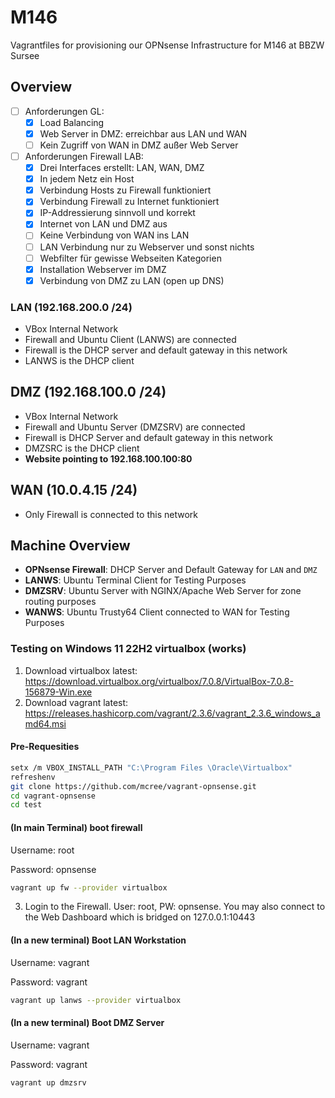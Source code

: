 # M146
Vagrantfiles for provisioning our OPNsense Infrastructure for M146 at BBZW Sursee

## Overview

- [ ] Anforderungen GL:
    - [x] Load Balancing
    - [x] Web Server in DMZ: erreichbar aus LAN und WAN
    - [ ] Kein Zugriff von WAN in DMZ außer Web Server
- [ ] Anforderungen Firewall LAB:
    - [x] Drei Interfaces erstellt: LAN, WAN, DMZ
    - [x] In jedem Netz ein Host
    - [x] Verbindung Hosts zu Firewall funktioniert
    - [x] Verbindung Firewall zu Internet funktioniert
    - [x] IP-Addressierung sinnvoll und korrekt
    - [x] Internet von LAN und DMZ aus
    - [ ] Keine Verbindung von WAN ins LAN
    - [ ] LAN Verbindung nur zu Webserver und sonst nichts
    - [ ] Webfilter für gewisse Webseiten Kategorien
    - [x] Installation Webserver im DMZ
    - [x] Verbindung von DMZ zu LAN (open up DNS)

### LAN (192.168.200.0 /24)

- VBox Internal Network
- Firewall and Ubuntu Client (LANWS) are connected
- Firewall is the DHCP server and default gateway in this network
- LANWS is the DHCP client

## DMZ (192.168.100.0 /24)

- VBox Internal Network
- Firewall and Ubuntu Server (DMZSRV) are connected
- Firewall is DHCP Server and default gateway in this network
- DMZSRC is the DHCP client
- **Website pointing to 192.168.100.100:80**

## WAN (10.0.4.15 /24)

- Only Firewall is connected to this network


## Machine Overview

- **OPNsense Firewall**: DHCP Server and Default Gateway for ```LAN``` and ```DMZ```
- **LANWS**: Ubuntu Terminal Client for Testing Purposes
- **DMZSRV**: Ubuntu Server with NGINX/Apache Web Server for zone routing purposes
- **WANWS**: Ubuntu Trusty64 Client connected to WAN for Testing Purposes


### Testing on Windows 11 22H2 virtualbox (works)

1. Download virtualbox latest: https://download.virtualbox.org/virtualbox/7.0.8/VirtualBox-7.0.8-156879-Win.exe
2. Download vagrant latest: https://releases.hashicorp.com/vagrant/2.3.6/vagrant_2.3.6_windows_amd64.msi

#### Pre-Requesities

```bash
setx /m VBOX_INSTALL_PATH "C:\Program Files \Oracle\Virtualbox"
refreshenv
git clone https://github.com/mcree/vagrant-opnsense.git
cd vagrant-opnsense
cd test
```

#### (In main Terminal) boot firewall

Username: root

Password: opnsense

```bash
vagrant up fw --provider virtualbox
```

3. Login to the Firewall. User: root, PW: opnsense. You may also connect to the Web Dashboard which is bridged on 127.0.0.1:10443


#### (In a new terminal) Boot LAN Workstation

Username: vagrant

Password: vagrant

```bash
vagrant up lanws --provider virtualbox
```


#### (In a new terminal) Boot DMZ Server

Username: vagrant

Password: vagrant

```bash
vagrant up dmzsrv
```

